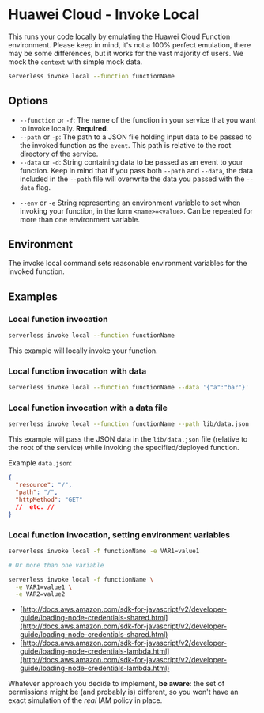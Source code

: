 # Huawei Cloud - Invoke Local

This runs your code locally by emulating the Huawei Cloud Function environment. Please keep in mind, it's not a 100% perfect emulation, there may be some differences, but it works for the vast majority of users. We mock the `context` with simple mock data.

```bash
serverless invoke local --function functionName
```

## Options

- `--function` or `-f`: The name of the function in your service that you want to invoke locally. **Required**.
- `--path` or `-p`: The path to a JSON file holding input data to be passed to the invoked function as the `event`. This path is relative to the root directory of the service.
- `--data` or `-d`: String containing data to be passed as an event to your function. Keep in mind that if you pass both `--path` and `--data`, the data included in the `--path` file will overwrite the data you passed with the `--data` flag.
* `--env` or `-e` String representing an environment variable to set when invoking your function, in the form `<name>=<value>`. Can be repeated for more than one environment variable.
## Environment

The invoke local command sets reasonable environment variables for the invoked function.

## Examples

### Local function invocation

```bash
serverless invoke local --function functionName
```

This example will locally invoke your function.

### Local function invocation with data

```bash
serverless invoke local --function functionName --data '{"a":"bar"}'
```

### Local function invocation with a data file

```bash
serverless invoke local --function functionName --path lib/data.json
```

This example will pass the JSON data in the `lib/data.json` file (relative to the root of the service) while invoking the specified/deployed function.

Example `data.json`:

```json
{
  "resource": "/",
  "path": "/",
  "httpMethod": "GET"
  //  etc. //
}
```


### Local function invocation, setting environment variables

```bash
serverless invoke local -f functionName -e VAR1=value1

# Or more than one variable

serverless invoke local -f functionName \
  -e VAR1=value1 \
  -e VAR2=value2
```
- [http://docs.aws.amazon.com/sdk-for-javascript/v2/developer-guide/loading-node-credentials-shared.html](http://docs.aws.amazon.com/sdk-for-javascript/v2/developer-guide/loading-node-credentials-shared.html)
- [http://docs.aws.amazon.com/sdk-for-javascript/v2/developer-guide/loading-node-credentials-lambda.html](http://docs.aws.amazon.com/sdk-for-javascript/v2/developer-guide/loading-node-credentials-lambda.html)

Whatever approach you decide to implement, **be aware**: the set of permissions might be (and probably is) different, so you won't have an exact simulation of the _real_ IAM policy in place.
